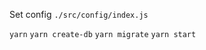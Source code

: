 Set config ```./src/config/index.js```

```yarn```
```yarn create-db```
```yarn migrate```
```yarn start```
